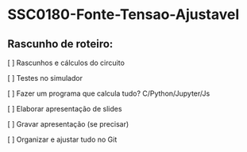 # SSC0180-Fonte-Tensao-Ajustavel

## Rascunho de roteiro:
<p>[ ] Rascunhos e cálculos do circuito</p>
<p>[ ] Testes no simulador</p>
<p>[ ] Fazer um programa que calcula tudo? C/Python/Jupyter/Js</p>
<p>[ ] Elaborar apresentação de slides</p>
<p>[ ] Gravar apresentação (se precisar)</p>
<p>[ ] Organizar e ajustar tudo no Git</p>
